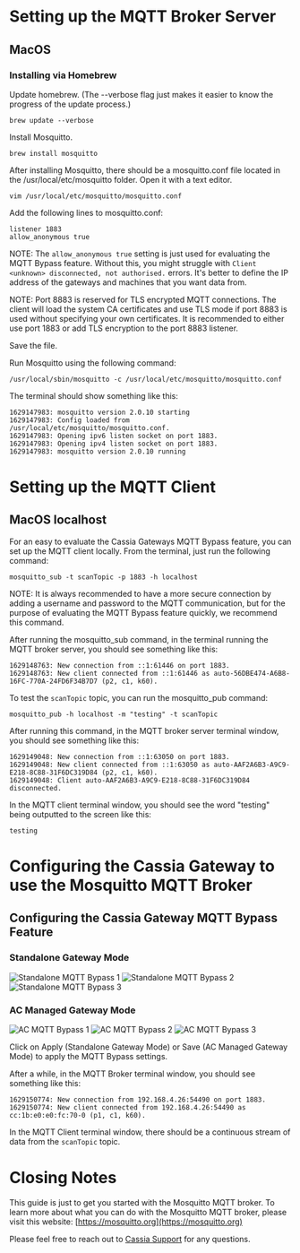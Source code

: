 # Setting up the MQTT Broker Server
## MacOS
### Installing via Homebrew

Update homebrew. (The --verbose flag just makes it easier to know the progress of the update process.)

```
brew update --verbose
```

Install Mosquitto.

```
brew install mosquitto
```

After installing Mosquitto, there should be a mosquitto.conf file located in the /usr/local/etc/mosquitto folder. Open it with a text editor.

```
vim /usr/local/etc/mosquitto/mosquitto.conf
```

Add the following lines to mosquitto.conf:

```
listener 1883
allow_anonymous true
```

NOTE: The `allow_anonymous true` setting is just used for evaluating the MQTT Bypass feature. Without this, you might struggle with `Client <unknown> disconnected, not authorised.` errors. It's better to define the IP address of the gateways and machines that you want data from.

NOTE: Port 8883 is reserved for TLS encrypted MQTT connections. The client will load the system CA certificates and use TLS mode if port 8883 is used without specifying your own certificates. It is recommended to either use port 1883 or add TLS encryption to the port 8883 listener.

Save the file.

Run Mosquitto using the following command:

```
/usr/local/sbin/mosquitto -c /usr/local/etc/mosquitto/mosquitto.conf
```

The terminal should show something like this:
```
1629147983: mosquitto version 2.0.10 starting
1629147983: Config loaded from /usr/local/etc/mosquitto/mosquitto.conf.
1629147983: Opening ipv6 listen socket on port 1883.
1629147983: Opening ipv4 listen socket on port 1883.
1629147983: mosquitto version 2.0.10 running
```


# Setting up the MQTT Client
## MacOS localhost
For an easy to evaluate the Cassia Gateways MQTT Bypass feature, you can set up the MQTT client locally.
From the terminal, just run the following command:

```
mosquitto_sub -t scanTopic -p 1883 -h localhost
```

NOTE: It is always recommended to have a more secure connection by adding a username and password to the MQTT communication, but for the purpose of evaluating the MQTT Bypass feature quickly, we recommend this command.

After running the mosquitto_sub command, in the terminal running the MQTT broker server, you should see something like this:
```
1629148763: New connection from ::1:61446 on port 1883.
1629148763: New client connected from ::1:61446 as auto-56DBE474-A6B8-16FC-770A-24FD6F34B7D7 (p2, c1, k60).
```

To test the `scanTopic` topic, you can run the mosquitto_pub command:

```
mosquitto_pub -h localhost -m "testing" -t scanTopic
```

After running this command, in the MQTT broker server terminal window, you should see something like this:

```
1629149048: New connection from ::1:63050 on port 1883.
1629149048: New client connected from ::1:63050 as auto-AAF2A6B3-A9C9-E218-8C88-31F6DC319D84 (p2, c1, k60).
1629149048: Client auto-AAF2A6B3-A9C9-E218-8C88-31F6DC319D84 disconnected.
```

In the MQTT client terminal window, you should see the word "testing" being outputted to the screen like this:

```
testing
```


# Configuring the Cassia Gateway to use the Mosquitto MQTT Broker
## Configuring the Cassia Gateway MQTT Bypass Feature
### Standalone Gateway Mode
![Standalone MQTT Bypass 1](https://github.com/CassiaNetworks/CassiaSDKGuideResources/blob/master/images/mqtt_bypass_local_1.png)
![Standalone MQTT Bypass 2](https://github.com/CassiaNetworks/CassiaSDKGuideResources/blob/master/images/mqtt_bypass_local_2.png)
![Standalone MQTT Bypass 3](https://github.com/CassiaNetworks/CassiaSDKGuideResources/blob/master/images/mqtt_bypass_local_3.png)
### AC Managed Gateway Mode
![AC MQTT Bypass 1](https://github.com/CassiaNetworks/CassiaSDKGuideResources/blob/master/images/mqtt_bypass_ac_1.png)
![AC MQTT Bypass 2](https://github.com/CassiaNetworks/CassiaSDKGuideResources/blob/master/images/mqtt_bypass_ac_2.png)
![AC MQTT Bypass 3](https://github.com/CassiaNetworks/CassiaSDKGuideResources/blob/master/images/mqtt_bypass_ac_3.png)

Click on Apply (Standalone Gateway Mode) or Save (AC Managed Gateway Mode) to apply the MQTT Bypass settings.

After a while, in the MQTT Broker terminal window, you should see something like this:
```
1629150774: New connection from 192.168.4.26:54490 on port 1883.
1629150774: New client connected from 192.168.4.26:54490 as cc:1b:e0:e0:fc:70-0 (p1, c1, k60).
```

In the MQTT Client terminal window, there should be a continuous stream of data from the `scanTopic` topic.

# Closing Notes
This guide is just to get you started with the Mosquitto MQTT broker.
To learn more about what you can do with the Mosquitto MQTT broker, please visit this website: [https://mosquitto.org](https://mosquitto.org)

Please feel free to reach out to [Cassia Support](https://www.cassianetworks.com/support) for any questions.

